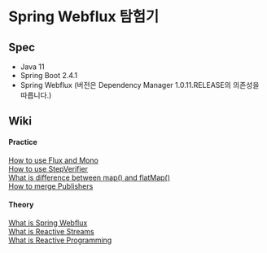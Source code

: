 # Spring Webflux 탐험기

## Spec
- Java 11
- Spring Boot 2.4.1
- Spring Webflux (버전은 Dependency Manager 1.0.11.RELEASE의 의존성을 따릅니다.)

## Wiki

#### Practice  
[How to use Flux and Mono](https://github.com/technical-learn-room/spring-webflux-learn/wiki/4.-Flux-and-Mono)  
[How to use StepVerifier](https://github.com/technical-learn-room/spring-webflux-learn/wiki/5.-How-to-use-StepVerifier)  
[What is difference between map() and flatMap()](https://github.com/technical-learn-room/spring-webflux-learn/wiki/6.-What-is-difference-between-map()-and-flatMap())  
[How to merge Publishers](https://github.com/technical-learn-room/spring-webflux-learn/wiki/7.-How-to-merge-Publishers)

#### Theory   
[What is Spring Webflux](https://github.com/technical-learn-room/spring-webflux-learn/wiki/1.-What-is-Spring-Webflux)  
[What is Reactive Streams](https://github.com/technical-learn-room/spring-webflux-learn/wiki/2.-What-is-Reactive-Streams)  
[What is Reactive Programming](https://github.com/technical-learn-room/spring-webflux-learn/wiki/3.-What-is-Reactive)
